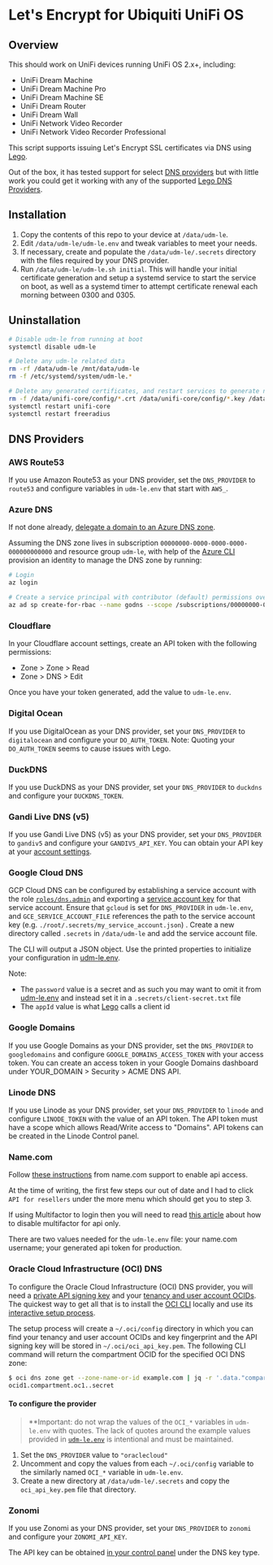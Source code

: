 # Let's Encrypt for Ubiquiti UniFi OS

## Overview

This should work on UniFi devices running UniFi OS 2.x+, including:

* UniFi Dream Machine
* UniFi Dream Machine Pro
* UniFi Dream Machine SE
* UniFi Dream Router
* UniFi Dream Wall
* UniFi Network Video Recorder
* UniFi Network Video Recorder Professional

This script supports issuing Let's Encrypt SSL certificates via DNS using [Lego](https://go-acme.github.io/lego/).

Out of the box, it has tested support for select [DNS providers](#dns-providers) but with little work you could get it working with any of the supported [Lego DNS Providers](https://go-acme.github.io/lego/dns/).

## Installation

1. Copy the contents of this repo to your device at `/data/udm-le`.
2. Edit `/data/udm-le/udm-le.env` and tweak variables to meet your needs.
3. If necessary, create and populate the `/data/udm-le/.secrets` directory with the files required by your DNS provider.
4. Run `/data/udm-le/udm-le.sh initial`. This will handle your initial certificate generation and setup a systemd service to start the service on boot, as well as a systemd timer to attempt certificate renewal each morning between 0300 and 0305.

## Uninstallation

```bash
# Disable udm-le from running at boot
systemctl disable udm-le

# Delete any udm-le related data
rm -rf /data/udm-le /mnt/data/udm-le
rm -f /etc/systemd/system/udm-le.*

# Delete any generated certificates, and restart services to generate new self-signed certificates
rm -f /data/unifi-core/config/*.crt /data/unifi-core/config/*.key /data/unifi-core/config/*.pem
systemctl restart unifi-core
systemctl restart freeradius
```

## DNS Providers

### AWS Route53

If you use Amazon Route53 as your DNS provider, set the `DNS_PROVIDER` to `route53` and configure variables in `udm-le.env` that start with `AWS_`.

### Azure DNS

If not done already, [delegate a domain to an Azure DNS zone](https://docs.microsoft.com/en-us/azure/dns/dns-delegate-domain-azure-dns).

Assuming the DNS zone lives in subscription `00000000-0000-0000-0000-000000000000` and resource group `udm-le`, with help of the [Azure CLI](https://docs.microsoft.com/en-us/cli/azure/) provision an identity to manage the DNS zone by running:

```bash
# Login
az login

# Create a service principal with contributor (default) permissions over the godns resource group
az ad sp create-for-rbac --name godns --scope /subscriptions/00000000-0000-0000-0000-000000000000/resourceGroups/udm-le --role contributor
```

### Cloudflare

In your Cloudflare account settings, create an API token with the following permissions:

* Zone > Zone > Read
* Zone > DNS > Edit

Once you have your token generated, add the value to `udm-le.env`.

### Digital Ocean

If you use DigitalOcean as your DNS provider, set your `DNS_PROVIDER` to `digitalocean` and configure your `DO_AUTH_TOKEN`. Note: Quoting your `DO_AUTH_TOKEN` seems to cause issues with Lego.

### DuckDNS

If you use DuckDNS as your DNS provider, set your `DNS_PROVIDER` to `duckdns` and configure your `DUCKDNS_TOKEN`.

### Gandi Live DNS (v5)

If you use Gandi Live DNS (v5) as your DNS provider, set your `DNS_PROVIDER` to `gandiv5` and configure your `GANDIV5_API_KEY`. You can obtain your API key at your [account settings](https://account.gandi.net/).

### Google Cloud DNS

GCP Cloud DNS can be configured by establishing a service account with the role [`roles/dns.admin`](https://cloud.google.com/iam/docs/understanding-roles#dns-roles) and exporting a [service account key](https://cloud.google.com/iam/docs/creating-managing-service-account-keys) for that service account. Ensure that `gcloud` is set for `DNS_PROVIDER` in `udm-le.env`, and `GCE_SERVICE_ACCOUNT_FILE` references the path to the service account key (e.g. `./root/.secrets/my_service_account.json`) . Create a new directory called `.secrets` in `/data/udm-le` and add the service account file.

The CLI will output a JSON object. Use the printed properties to initialize your configuration in [udm-le.env](./udm-le.env).

Note:

* The `password` value is a secret and as such you may want to omit it from [udm-le.env](./udm-le.env) and instead set it in a `.secrets/client-secret.txt` file
* The `appId` value is what [Lego](https://go-acme.github.io/lego/) calls a client id

### Google Domains

If you use Google Domains as your DNS provider, set the `DNS_PROVIDER` to `googledomains` and configure `GOOGLE_DOMAINS_ACCESS_TOKEN` with your access token. You can create an access token in your Google Domains dashboard under YOUR_DOMAIN > Security > ACME DNS API.

### Linode DNS

If you use Linode as your DNS provider, set your `DNS_PROVIDER` to `linode` and configure `LINODE_TOKEN` with the value of an API token. The API token must have a scope which allows Read/Write access to "Domains". API tokens can be created in the Linode Control panel.

### Name.com

Follow [these instructions](https://www.name.com/support/articles/360007597874-signing-up-for-api-access) from name.com support to enable api access.

At the time of writing, the first few steps our out of date and I had to click `API for resellers` under the more menu which should get you to step 3.

If using Multifactor to login then you will need to read [this article](https://www.name.com/support/articles/360007989433-using-api-with-two-step-authentication) about how to disable multifactor for api only.

There are two values needed for the `udm-le.env` file: your name.com username; your generated api token for production.

### Oracle Cloud Infrastructure (OCI) DNS

To configure the Oracle Cloud Infrastructure (OCI) DNS provider, you will need a [private API signing key](https://docs.oracle.com/en-us/iaas/Content/API/Concepts/apisigningkey.htm) and your [tenancy and user account OCIDs](https://docs.oracle.com/en-us/iaas/Content/API/Concepts/apisigningkey.htm#five). The quickest way to get all that is to install the [OCI CLI](https://docs.oracle.com/en-us/iaas/Content/API/Concepts/cliconcepts.htm) locally and use its [interactive setup process](https://docs.oracle.com/en-us/iaas/Content/API/SDKDocs/cliinstall.htm#configfile).

The setup process will create a `~/.oci/config` directory in which you can find your tenancy and user account OCIDs and key fingerprint and the API signing key will be stored in `~/.oci/oci_api_key.pem`. The following CLI command will return the compartment OCID for the specified OCI DNS zone:

```bash
$ oci dns zone get --zone-name-or-id example.com | jq -r '.data."compartment-id"'
ocid1.compartment.oc1..secret
```

#### To configure the provider

> **Important: do not wrap the values of the `OCI_*` variables in `udm-le.env` with quotes. The lack of quotes around the example values provided in [`udm-le.env`](./udm-le.env) is intentional and must be maintained.

1. Set the `DNS_PROVIDER` value to `"oraclecloud"`
1. Uncomment and copy the values from each `~/.oci/config` variable to the similarly named `OCI_*` variable in `udm-le.env`.
1. Create a new directory at `/data/udm-le/.secrets` and copy the `oci_api_key.pem` file that directory.

### Zonomi

If you use Zonomi as your DNS provider, set your `DNS_PROVIDER` to `zonomi` and configure your `ZONOMI_API_KEY`.

The API key can be obtained [in your control panel](https://zonomi.com/app/cp/apikeys.jsp) under the DNS key type.
